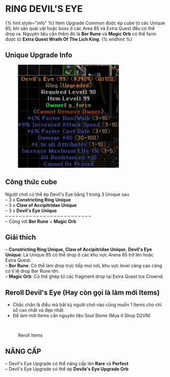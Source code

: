 # RING DEVIL'S EYE

{% hint style="info" %}
Item Upgrade Common được ép cube từ các Unique 85, khi săn quái vật hoặc boss ở các Area 85 và Extra Quest đều có thể drop ra. Nguyên liệu cần thêm đó là **Ber Rune** và **Magic Orb** có thể farm được từ **Extra Quest Wrath Of The Lich King**.
{% endhint %}

## Unique Upgrade Info <a href="#unique-upgrade-info" id="unique-upgrade-info"></a>

<figure><img src="../../.gitbook/assets/image (12).png" alt="" width="318"><figcaption></figcaption></figure>

## **Công thức cube**

Người chơi có thể ép Devil's Eye bằng 1 trong 3 Unique sau\
– 3 x **Constricting Ring** **Unique**\
– 3 x **Claw of Accipitridae Unique**\
– 3 x **Devil's Eye Unique**\
– – – – – – – – – – – – – – – – – – – – – – – – –\
– Cộng với **Ber Rune** + **Magic Orb**



## **Giải thích**

– **Constricting Ring Unique, Claw of Accipitridae Unique**, **Devil's Eye Unique**: Là Unique 85 có thể drop ở các khu vực Arena 85 trở lên hoặc Extra Quest.\
– **Ber Rune**: Có thể làm drop trực tiếp mọi nơi, khu vực level càng cao càng có tỉ lệ drop Ber Rune lớn.\
– **Magic Orb**: Có thể ghép từ các fragment drop tại Extra Quest Ice Crownd.



## Reroll Devil's Eye (Hay còn gọi là làm mới Items)

* Chắc chắn là điều mà bất kỳ người chơi nào cũng muốn 1 Items cho chỉ số cao nhất và đẹp nhất.
* Để làm mới Items cần nguyên liệu Soul Stone (Mua ở Shop D2VN)

<figure><img src="../../.gitbook/assets/devilring.gif" alt=""><figcaption><p>Reroll Items</p></figcaption></figure>



## **NÂNG CẤP**

– Devil's Eye Upgrade có thể nâng cấp lên **Rare** và **Perfect**\
– Devil's Eye Upgrade có thể ép **Devils's Eye Upgrade Orb**
